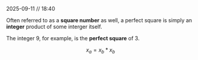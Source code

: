 2025-09-11 // 18:40

Often referred to as a **square number** as well, a perfect square is simply an **integer** product of some interger itself.

The integer 9, for example, is the **perfect square** of 3. 

$$
x_{a}=x_{b}*x_{b}
$$